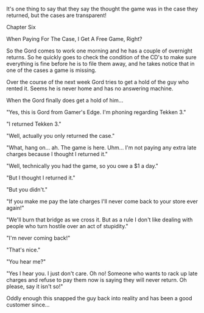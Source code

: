 
 

 

 

 

 

 

 

 

 

 




It's one thing to say that they say the thought the game was in the case they returned, but the cases are transparent!  




 








Chapter Six


When Paying For The Case, I Get A Free Game, Right?

So the Gord comes to work one morning and he has a couple of overnight returns.  So he quickly goes to check the condition of the CD's to make sure everything is fine before he is to file them away, and he takes notice that in one of the cases a game is missing.  

Over the course of the next week Gord tries to get a hold of the guy who rented it.  Seems he is never home and has no answering machine.

When the Gord finally does get a hold of him…

"Yes, this is Gord from Gamer's Edge. I'm phoning regarding Tekken 3."

"I returned Tekken 3."

"Well, actually you only returned the case."

"What, hang on…  ah.  The game is here.  Uhm…  I'm not paying any extra late charges because I thought I returned it."

"Well, technically you had the game, so you owe a $1 a day."

"But I thought I returned it."

"But you didn't."

"If you make me pay the late charges I'll never come back to your store ever again!"

"We'll burn that bridge as we cross it.  But as a rule I don't like dealing with people who turn hostile over an act of stupidity."

"I'm never coming back!"

"That's nice."

"You hear me?"

"Yes I hear you.  I just don't care.  Oh no!  Someone who wants to rack up late charges and refuse to pay them now is saying they will never return.  Oh please, say it isn't so!"

Oddly enough this snapped the guy back into reality and has been a good customer since…

 

 
 
 
 
 
 
 
 
 
 
 